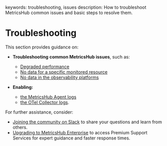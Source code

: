 keywords: troubleshooting, issues
description: How to troubleshoot MetricsHub common issues and basic steps to resolve them.

# Troubleshooting

<!-- MACRO{toc|fromDepth=1|toDepth=2|id=toc} -->

This section provides guidance on:

* **Troubleshooting common MetricsHub issues**, such as:
  * [Degraded performance](./degraded-performance.md)
  * [No data for a specific monitored resource](./no-data-resources.md)
  * [No data in the observability platforms](./no-data-observability-platforms.md)

* **Enabling:**
  * [the MetricsHub Agent logs](./metricshub-logs.md)
  * [the OTel Collector logs](./otel-logs.md).

For further assistance, consider:

* [Joining the community on Slack](https://join.slack.com/t/metricshub/shared_invite/zt-2acx4uglx-Gl4pQZYvoVedDXGF3~C5NQ) to share your questions and learn from others.
* [Upgrading to MetricsHub Enterprise](https://metricshub.com/pricing) to access Premium Support Services for expert guidance and faster response times.
